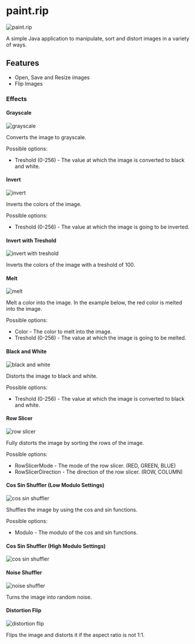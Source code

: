 # paint.rip

![paint.rip](src/main/resources/paintrip.png)

A simple Java application to manipulate, sort and distort images in a variety of ways.

## Features

- Open, Save and Resize images
- Flip Images

### Effects

#### Grayscale

![grayscale](assets/grayscale.png)

Converts the image to grayscale.

Possible options:
- Treshold (0-256) - The value at which the image is converted to black and white.

#### Invert

![invert](assets/invert.png)

Inverts the colors of the image.

Possible options:
- Treshold (0-256) - The value at which the image is going to be inverted.

#### Invert with Treshold

![invert with treshold](assets/invert-treshold.png)

Inverts the colors of the image with a treshold of 100.

#### Melt

![melt](assets/melt-red.png)

Melt a color into the image.
In the example below, the red color is melted into the image.

Possible options:
- Color - The color to melt into the image.
- Treshold (0-256) - The value at which the image is going to be melted.

#### Black and White

![black and white](assets/black-and-white.png)

Distorts the image to black and white.

Possible options:
- Treshold (0-256) - The value at which the image is converted to black and white.

#### Row Slicer

![row slicer](assets/row-slicer.png)

Fully distorts the image by sorting the rows of the image.

Possible options:
- RowSlicerMode - The mode of the row slicer. (RED, GREEN, BLUE)
- RowSlicerDirection - The direction of the row slicer. (ROW, COLUMN)

#### Cos Sin Shuffler (Low Modulo Settings)

![cos sin shuffler](assets/cossin-modulo-low.png)

Shuffles the image by using the cos and sin functions.

Possible options:
- Modulo - The modulo of the cos and sin functions.

#### Cos Sin Shuffler (High Modulo Settings)

![cos sin shuffler](assets/cossin-modulo-high.png)

#### Noise Shuffler

![noise shuffler](assets/noise-shuffler.png)

Turns the image into random noise.

#### Distortion Flip

![distortion flip](assets/distortion-flip.png)

Flips the image and distorts it if the aspect ratio is not 1:1.
